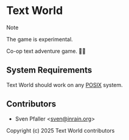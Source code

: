 # Text World

> [!NOTE]
> The game is experimental.

Co-op text adventure game. 📃✨

## System Requirements

Text World should work on any [POSIX](https://en.wikipedia.org/wiki/POSIX) system.

## Contributors

* Sven Pfaller &lt;sven@inrain.org>

Copyright (c) 2025 Text World contributors
